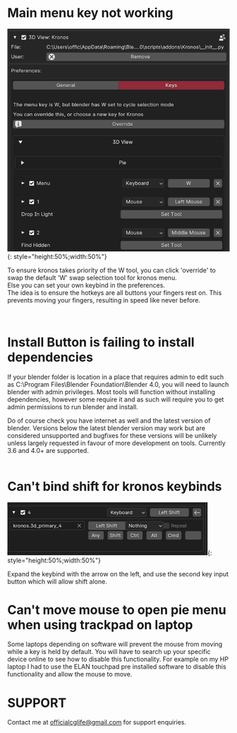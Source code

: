 
<h1> Main menu key not working </h1>

![Alt Text](images/hotkey.png){: style="height:50%;width:50%"}

To ensure kronos takes priority of the W tool, you can click  'override' to swap the default 'W' swap selection tool for kronos menu.
<br>
Else you can set your own keybind in the preferences.
<br>
The idea is to ensure the hotkeys are all buttons your fingers rest on. This prevents moving your fingers,
resulting in speed like never before.

<br>

<h1> Install Button is failing to install dependencies </h1>

If your blender folder is location in a place that requires admin to edit such as C:\Program Files\Blender Foundation\Blender 4.0,
you will need to launch blender with admin privileges. Most tools will function without installing dependencies, however some require it and
as such will require you to get admin permissions to run blender and install.
<br>

 Do of course check you have internet as well and the latest version of blender.
Versions below the latest blender version may work but are considered unsupported and bugfixes for these versions will be unlikely unless largely requested
in favour of more development on tools. Currently 3.6 and 4.0+ are supported.
<br>
<br>

<h1> Can't bind shift for kronos keybinds </h1>

![Alt Text](images/shift_input.png){: style="height:50%;width:50%"}

Expand the keybind with the arrow on the left, and use the second key input button which will allow shift alone.


<h1> Can't move mouse to open pie menu when using trackpad on laptop </h1>

Some laptops depending on software will prevent the mouse from moving while a key is held by default. You will have to search up
your specific device online to see how to disable this functionality. For example on my HP laptop I had to use the ELAN touchpad
pre installed software to disable this functionality and allow the mouse to move.
<br>


<h1> SUPPORT </h1>

Contact me at officialcglife@gmail.com for support enquiries.


